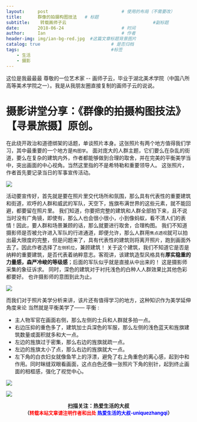```yaml
---
layout:     post             				# 使用的布局（不需要改）
title:      群像的拍摄构图技法   # 标题 
subtitle:    转载画师子云					  				#副标题
date:       2018-06-24  					# 时间
author:     Ian                  			# 作者
header-img: img/ian-bg-red.jpg	#这篇文章标题背景图片
catalog: true                        	# 是否归档
tags:                              		#标签
    - 生活
    - 摄影
---
```


这位是我最最最 尊敬的一位艺术家 -- 画师子云，毕业于湖北美术学院（中国八所高等美术学院之一）。我是从我朋友圈直接复制的画师子云的说说。


# 摄影讲堂分享：《群像的拍摄构图技法》 【寻景旅摄】原创。 
在此绕开政治和道德绑架的话题，单谈照片本身。这张照片有两个地方值得我们学习，其中最重要的一个地方是`构图学`。 面对庞大的人群主题，它们要么在杂乱的街道，要么在复杂的建筑内外，作者都能够做到合理的取舍，并在完美的平衡美学当中，突出画面的中心视角。当然这里指的不是希特勒和重要领导人。 这张照片，作者首先要记录当日的军事宣传活动。

![](http://uniquezhangqi.oss-cn-shenzhen.aliyuncs.com/blog/2018-06-23-%E7%BE%A4%E5%83%8F%E7%9A%84%E6%8B%8D%E6%91%84%E6%9E%84%E5%9B%BE%E6%8A%80%E6%B3%95%20%E7%B4%A0%E6%9D%90.jpg)

活动要宣传好，首先就是要在照片里交代场所和氛围，那么具有代表性的重要建筑和街道，欢呼的人群和威武的军队，天空下，旌旗布满世界的这些元素，就不能回避，都要留在照片里。 我们知道，你要把完整的建筑和人群全部拍下来，且不说当时没有广角镜，即使有，那么人也会很小很小，小到像蚂蚁，看不清人们的表情！因此，要人群和场景兼顾的话，那么就要进行取舍，合理构图。 我们不知道摄影师是否被允许进入军队的行进通道，即便允许，那么人群用`焦点透视`就可以拍出最大限度的完整，但是问题来了，具有代表性的建筑则将离开照片，跑到画面外去了。因此作者选择了`左侧机位`，兼顾建筑！ 关于这个建筑，我们不知道它是否是纳粹的重要建筑，是否代表着纳粹意志。客观讲，该建筑造型风格具有**厚实稳重的力量感，森严冷峻的等级感**；后面的军队似乎就是直接从中出来的！ 这是摄影师采集的象征诉求。 同时，深色的建筑对于衬托浅色的白种人人群效果比其他色彩都要好。 也许摄影师的意图到此为止。

![](http://uniquezhangqi.oss-cn-shenzhen.aliyuncs.com/blog/2018-06-23-%E7%BE%A4%E5%83%8F%E7%9A%84%E6%8B%8D%E6%91%84%E6%9E%84%E5%9B%BE%E6%8A%80%E6%B3%95%20%E7%B4%A0%E6%9D%90.jpg)


而我们对于照片美学分析来讲，该片还有值得学习的地方，这种知识作为美学延伸角度来论 当然就是平衡美学了—— 平衡 :

- 主人物军官在画面右侧，那么左侧的士兵和人群就多拍一点。 
- 右边压抑的重色多了，建筑加士兵深色的军服，那么左侧的浅色蓝天和旌旗建筑数量或面积就多和大一点。 
- 左边的旌旗过于密集，那么右边的旌旗就疏一点。 
- 左边的旌旗太小了点，那么右边的旌旗就大一点。 
- 左下角的白衣妇女就像鱼竿上的浮漂，避免了右上角重色的离心感，起到中和作用。同时眯缝双眼看画面，这点白色还像一张照片下角的别针，起到终止画面的相框感，强化了视觉中心。

![](http://uniquezhangqi.oss-cn-shenzhen.aliyuncs.com/blog/2018-06-23-%E7%BE%A4%E5%83%8F%E7%9A%84%E6%8B%8D%E6%91%84%E6%9E%84%E5%9B%BE%E6%8A%80%E6%B3%95%20%E7%B4%A0%E6%9D%90.jpg)





![](https://ws3.sinaimg.cn/large/006tKfTcgy1fqj5aochgoj309k09kmwz.jpg)
<b><center>扫描关注：热爱生活的大叔</center>
<b><center><font size="2">（<font size="2" color="#FF0000">转载本站文章请注明作者和出处</font> <font size="2" color="#0000FF">热爱生活的大叔-uniquezhangqi</font><font size="2">）</font>
